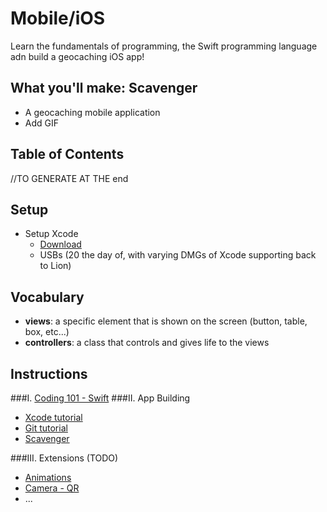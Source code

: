 # Mobile/iOS
Learn the fundamentals of programming, the Swift programming language adn build a geocaching iOS app!

## What you'll make: Scavenger
- A geocaching mobile application
- Add GIF

## Table of Contents
//TO GENERATE AT THE end

## Setup
- Setup Xcode
  - [Download](https://itunes.apple.com/us/app/xcode/id497799835?ls=1&mt=12)
  - USBs (20 the day of, with varying DMGs of Xcode supporting back to Lion)

## Vocabulary
- **views**: a specific element that is shown on the screen (button, table, box, etc...)
- **controllers**: a class that controls and gives life to the views

## Instructions
###I. [Coding 101 - Swift](playground.md)
###II. App Building
  - [Xcode tutorial](Xcde_Tips.md)
  - [Git tutorial](git_tutorial.md)
  - [Scavenger](Scavenger.md)

###III. Extensions (TODO)
  - [Animations](#)
  - [Camera - QR](#)
  - ...
